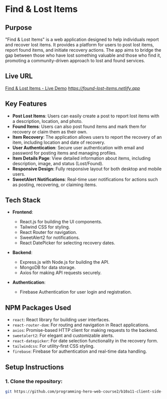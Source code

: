 # Find & Lost Items

## Purpose
"Find & Lost Items" is a web application designed to help individuals report and recover lost items. It provides a platform for users to post lost items, report found items, and initiate recovery actions. The app aims to bridge the gap between those who have lost something valuable and those who find it, promoting a community-driven approach to lost and found services.

## Live URL
[Find & Lost Items - Live Demo](https://found-lost-items.netlify.app) *https://found-lost-items.netlify.app*

## Key Features
- **Post Lost Items**: Users can easily create a post to report lost items with a description, location, and photo.
- **Found Items**: Users can also post found items and mark them for recovery or claim them as their own.
- **Item Recovery**: The application allows users to report the recovery of an item, including location and date of recovery.
- **User Authentication**: Secure user authentication with email and password for posting items and managing profiles.
- **Item Details Page**: View detailed information about items, including description, image, and status (Lost/Found).
- **Responsive Design**: Fully responsive layout for both desktop and mobile users.
- **SweetAlert Notifications**: Real-time user notifications for actions such as posting, recovering, or claiming items.

## Tech Stack
- **Frontend**:
  - React.js for building the UI components.
  - Tailwind CSS for styling.
  - React Router for navigation.
  - SweetAlert2 for notifications.
  - React DatePicker for selecting recovery dates.

- **Backend**:
  - Express.js with Node.js for building the API.
  - MongoDB for data storage.
  - Axios for making API requests securely.

- **Authentication**:
  - Firebase Authentication for user login and registration.

## NPM Packages Used
- `react`: React library for building user interfaces.
- `react-router-dom`: For routing and navigation in React applications.
- `axios`: Promise-based HTTP client for making requests to the backend.
- `sweetalert2`: For elegant and customizable alerts.
- `react-datepicker`: For date selection functionality in the recovery form.
- `tailwindcss`: For utility-first CSS styling.
- `firebase`: Firebase for authentication and real-time data handling.

## Setup Instructions

### 1. Clone the repository:
```bash
git https://github.com/programming-hero-web-course2/b10a11-client-side-jasminaramim.git
